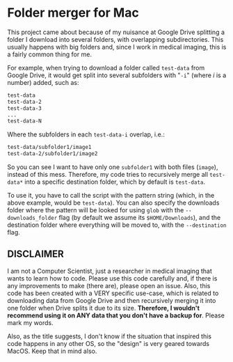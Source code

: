 # Folder merger for Mac

This project came about because of my nuisance at Google Drive splitting a folder I download into several folders, with overlapping subdirectories. This usually happens with big folders and, since I work in medical imaging, this is a fairly common thing for me.

For example, when trying to download a folder called `test-data` from Google Drive, it would get split into several subfolders with "`-i`" (where $i$ is a number) added, such as:

````bash
test-data
test-data-2
test-data-3
...
test-data-N
````

Where the subfolders in each `test-data-i` overlap, i.e.:
````bash
test-data/subfolder1/image1
test-data-2/subfolder1/image2
````
So you can see I want to have only one `subfolder1` with both files (`image`), instead of this mess. Therefore, my code tries to recursively merge all `test-data*` into a specific destination folder, which by default is `test-data`.

To use it, you have to call the script with the pattern string (which, in the above example, would be `test-data`). You can also specify the downloads folder where the pattern will be looked for using `glob` with the `--downloads_folder` flag (by default we assume its `$HOME/Downloads`), and the destination folder where everything will be moved to, with the `--destination` flag.

## DISCLAIMER
I am not a Computer Scientist, just a researcher in medical imaging that wants to learn how to code. Please use this code carefully and, if there is any improvements to make (there are), please open an issue. Also, this code has been created with a VERY specific use-case, which is related to downloading data from Google Drive and then recursively merging it into one folder when Drive splits it due to its size. **Therefore, I wouldn't recommend using it on ANY data that you don't have a backup for**. Please mark my words.

Also, as the title suggests, I don't know if the situation that inspired this code happens in any other OS, so the "design" is very geared towards MacOS. Keep that in mind also.